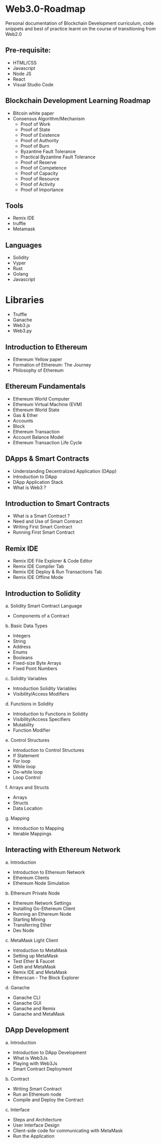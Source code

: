 # Web3.0-Roadmap

Personal documentation of Blockchain Development curriculum, code snippets and best of practice learnt on the course of transitioning from Web2.0

## Pre-requisite:

- HTML/CSS
- Javascript
- Node JS
- React
- Visual Studio Code

## Blockchain Development Learning Roadmap

- Bitcoin white paper
- Consensus Algorithm/Mechanism
  - Proof of Work
  - Proof of State
  - Proof of Existence
  - Proof of Authority
  - Proof of Burn
  - Byzantine Fault Tolerance
  - Practical Byzantine Fault Tolerance
  - Proof of Reserve
  - Proof of Competence
  - Proof of Capacity
  - Proof of Resource
  - Proof of Activity
  - Proof of Importance

## Tools

- Remix IDE
- truffle
- Metamask

## Languages

- Solidity
- Vyper
- Rust
- Golang
- Javascript

# Libraries

- Truffle
- Ganache
- Web3.js
- Web3.py

## Introduction to Ethereum

- Ethereum Yellow paper
- Formation of Ethereum: The Journey
- Philosophy of Ethereum

## Ethereum Fundamentals

- Ethereum World Computer
- Ethereum Virtual Machine (EVM)
- Ethereum World State
- Gas & Ether
- Accounts
- Block
- Ethereum Transaction
- Account Balance Model
- Ethereum Transaction Life Cycle

## DApps & Smart Contracts

- Understanding Decentralized Application (DApp)
- Introduction to DApp
- DApp Application Stack
- What is Web3 ?

## Introduction to Smart Contracts

- What is a Smart Contract ?
- Need and Use of Smart Contract
- Writing First Smart Contract
- Running First Smart Contract

## Remix IDE

- Remix IDE File Explorer & Code Editor
- Remix IDE Compiler Tab
- Remix IDE Deploy & Run Transactions Tab
- Remix IDE Offline Mode

## Introduction to Solidity

a. Solidity Smart Contract Language

- Components of a Contract

b. Basic Data Types

- Integers
- String
- Address
- Enums
- Booleans
- Fixed-size Byte Arrays
- Fixed Point Numbers

c. Solidity Variables

- Introduction Solidity Variables
- Visibility/Access Modifiers

d. Functions in Solidity

- Introduction to Functions in Solidity
- Visibility/Access Specifiers
- Mutability
- Function Modifier

e. Control Structures

- Introduction to Control Structures
- If Statement
- For loop
- While loop
- Do-while loop
- Loop Control

f. Arrays and Structs

- Arrays
- Structs
- Data Location

g. Mapping

- Introduction to Mapping
- Iterable Mappings

## Interacting with Ethereum Network

a. Introduction

- Introduction to Ethereum Network
- Ethereum Clients
- Ethereum Node Simulation

b. Ethereum Private Node

- Ethereum Network Settings
- Installing Go-Ethereum Client
- Running an Ethereum Node
- Starting Mining
- Transferring Ether
- Dev Node

c. MetaMask Light Client

- Introduction to MetaMask
- Setting up MetaMask
- Test Ether & Faucet
- Geth and MetaMask
- Remix IDE and MetaMask
- Etherscan - The Block Explorer

d. Ganache

- Ganache CLI
- Ganache GUI
- Ganache and Remix
- Ganache and MetaMask

## DApp Development

a. Introduction

- Introduction to DApp Development
- What is Web3Js
- Playing with Web3Js
- Smart Contract Deployment

b. Contract

- Writing Smart Contract
- Run an Ethereum node
- Compile and Deploy the Contract

c. Interface

- Steps and Architecture
- User Interface Design
- Client-side code for communicating with MetaMask
- Run the Application
